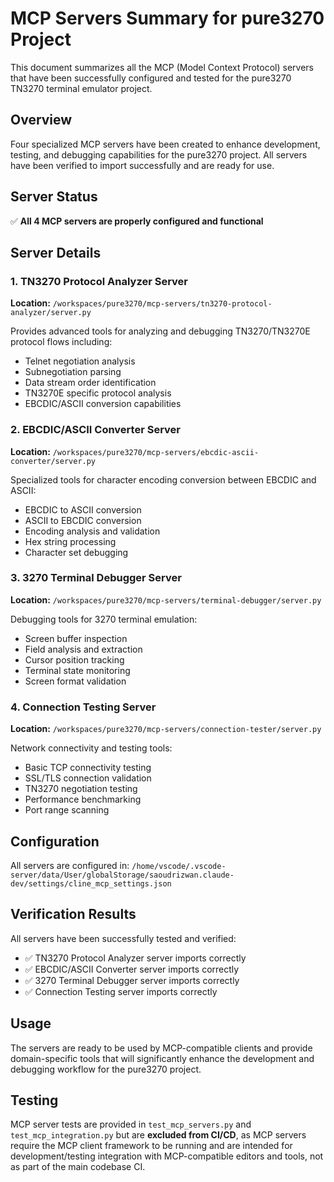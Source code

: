 # MCP Servers Summary for pure3270 Project

This document summarizes all the MCP (Model Context Protocol) servers that have been successfully configured and tested for the pure3270 TN3270 terminal emulator project.

## Overview

Four specialized MCP servers have been created to enhance development, testing, and debugging capabilities for the pure3270 project. All servers have been verified to import successfully and are ready for use.

## Server Status

✅ **All 4 MCP servers are properly configured and functional**

## Server Details

### 1. TN3270 Protocol Analyzer Server
**Location:** `/workspaces/pure3270/mcp-servers/tn3270-protocol-analyzer/server.py`

Provides advanced tools for analyzing and debugging TN3270/TN3270E protocol flows including:
- Telnet negotiation analysis
- Subnegotiation parsing
- Data stream order identification
- TN3270E specific protocol analysis
- EBCDIC/ASCII conversion capabilities

### 2. EBCDIC/ASCII Converter Server
**Location:** `/workspaces/pure3270/mcp-servers/ebcdic-ascii-converter/server.py`

Specialized tools for character encoding conversion between EBCDIC and ASCII:
- EBCDIC to ASCII conversion
- ASCII to EBCDIC conversion
- Encoding analysis and validation
- Hex string processing
- Character set debugging

### 3. 3270 Terminal Debugger Server
**Location:** `/workspaces/pure3270/mcp-servers/terminal-debugger/server.py`

Debugging tools for 3270 terminal emulation:
- Screen buffer inspection
- Field analysis and extraction
- Cursor position tracking
- Terminal state monitoring
- Screen format validation

### 4. Connection Testing Server
**Location:** `/workspaces/pure3270/mcp-servers/connection-tester/server.py`

Network connectivity and testing tools:
- Basic TCP connectivity testing
- SSL/TLS connection validation
- TN3270 negotiation testing
- Performance benchmarking
- Port range scanning

## Configuration

All servers are configured in:
`/home/vscode/.vscode-server/data/User/globalStorage/saoudrizwan.claude-dev/settings/cline_mcp_settings.json`

## Verification Results

All servers have been successfully tested and verified:
- ✅ TN3270 Protocol Analyzer server imports correctly
- ✅ EBCDIC/ASCII Converter server imports correctly
- ✅ 3270 Terminal Debugger server imports correctly
- ✅ Connection Testing server imports correctly

## Usage

The servers are ready to be used by MCP-compatible clients and provide domain-specific tools that will significantly enhance the development and debugging workflow for the pure3270 project.

## Testing

MCP server tests are provided in `test_mcp_servers.py` and `test_mcp_integration.py` but are **excluded from CI/CD**, as MCP servers require the MCP client framework to be running and are intended for development/testing integration with MCP-compatible editors and tools, not as part of the main codebase CI.
